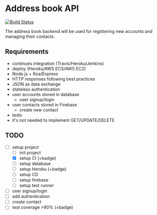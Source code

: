 # Address book API

[![Build Status](https://travis-ci.com/astaruch/address-book-api.svg?branch=master)](https://travis-ci.com/astaruch/address-book-api)

The address book backend will be used for registering new accounts and managing their contacts.

## Requirements

- continues integration (Travis/Heroku/Jenkins)
- deploy (Heroku/AWS ECS/AWS EC2)
- Node.js + Koa/Express
- HTTP responses following best practices
- JSON as data exchange
- stateless authentication
- user accounts stored in database
    - user signup/login
- user contacts stored in Firebase
    - create new contact
- tests
- it's not needed to implement GET/UPDATE/DELETE

## TODO
- [ ] setup project
    - [ ] init project
    - [x] setup CI (+badge)
    - [ ] setup database
    - [ ] setup Heroku (+badge)
    - [ ] setup CD
    - [ ] setup firebase
    - [ ] setup test runner
- [ ] user signup/login
- [ ] add authentication
- [ ] create contact
- [ ] test coverage >90% (+badge)
